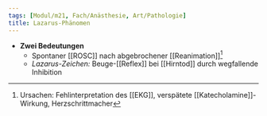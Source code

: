 ```yaml
---
tags: [Modul/m21, Fach/Anästhesie, Art/Pathologie]
title: Lazarus-Phänomen
---
```

- **Zwei Bedeutungen**
	- Spontaner [[ROSC]] nach abgebrochener [[Reanimation]][^1]
	- *Lazarus-Zeichen:* Beuge-[[Reflex]] bei [[Hirntod]] durch wegfallende Inhibition

[^1]: Ursachen: Fehlinterpretation des [[EKG]], verspätete [[Katecholamine]]-Wirkung, Herzschrittmacher